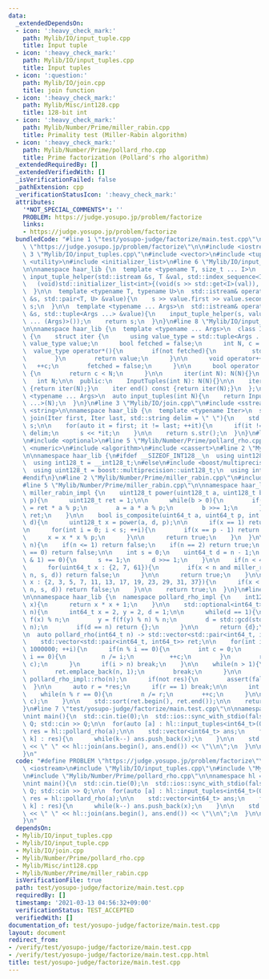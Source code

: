 ```yaml
---
data:
  _extendedDependsOn:
  - icon: ':heavy_check_mark:'
    path: Mylib/IO/input_tuple.cpp
    title: Input tuple
  - icon: ':heavy_check_mark:'
    path: Mylib/IO/input_tuples.cpp
    title: Input tuples
  - icon: ':question:'
    path: Mylib/IO/join.cpp
    title: join function
  - icon: ':heavy_check_mark:'
    path: Mylib/Misc/int128.cpp
    title: 128-bit int
  - icon: ':heavy_check_mark:'
    path: Mylib/Number/Prime/miller_rabin.cpp
    title: Primality test (Miller-Rabin algorithm)
  - icon: ':heavy_check_mark:'
    path: Mylib/Number/Prime/pollard_rho.cpp
    title: Prime factorization (Pollard's rho algorithm)
  _extendedRequiredBy: []
  _extendedVerifiedWith: []
  _isVerificationFailed: false
  _pathExtension: cpp
  _verificationStatusIcon: ':heavy_check_mark:'
  attributes:
    '*NOT_SPECIAL_COMMENTS*': ''
    PROBLEM: https://judge.yosupo.jp/problem/factorize
    links:
    - https://judge.yosupo.jp/problem/factorize
  bundledCode: "#line 1 \"test/yosupo-judge/factorize/main.test.cpp\"\n#define PROBLEM\
    \ \"https://judge.yosupo.jp/problem/factorize\"\n\n#include <iostream>\n#line\
    \ 3 \"Mylib/IO/input_tuples.cpp\"\n#include <vector>\n#include <tuple>\n#include\
    \ <utility>\n#include <initializer_list>\n#line 6 \"Mylib/IO/input_tuple.cpp\"\
    \n\nnamespace haar_lib {\n  template <typename T, size_t ... I>\n  static void\
    \ input_tuple_helper(std::istream &s, T &val, std::index_sequence<I ...>){\n \
    \   (void)std::initializer_list<int>{(void(s >> std::get<I>(val)), 0) ...};\n\
    \  }\n\n  template <typename T, typename U>\n  std::istream& operator>>(std::istream\
    \ &s, std::pair<T, U> &value){\n    s >> value.first >> value.second;\n    return\
    \ s;\n  }\n\n  template <typename ... Args>\n  std::istream& operator>>(std::istream\
    \ &s, std::tuple<Args ...> &value){\n    input_tuple_helper(s, value, std::make_index_sequence<sizeof\
    \ ... (Args)>());\n    return s;\n  }\n}\n#line 8 \"Mylib/IO/input_tuples.cpp\"\
    \n\nnamespace haar_lib {\n  template <typename ... Args>\n  class InputTuples\
    \ {\n    struct iter {\n      using value_type = std::tuple<Args ...>;\n     \
    \ value_type value;\n      bool fetched = false;\n      int N, c = 0;\n\n    \
    \  value_type operator*(){\n        if(not fetched){\n          std::cin >> value;\n\
    \        }\n        return value;\n      }\n\n      void operator++(){\n     \
    \   ++c;\n        fetched = false;\n      }\n\n      bool operator!=(iter &) const\
    \ {\n        return c < N;\n      }\n\n      iter(int N): N(N){}\n    };\n\n \
    \   int N;\n\n  public:\n    InputTuples(int N): N(N){}\n\n    iter begin() const\
    \ {return iter(N);}\n    iter end() const {return iter(N);}\n  };\n\n  template\
    \ <typename ... Args>\n  auto input_tuples(int N){\n    return InputTuples<Args\
    \ ...>(N);\n  }\n}\n#line 3 \"Mylib/IO/join.cpp\"\n#include <sstream>\n#include\
    \ <string>\n\nnamespace haar_lib {\n  template <typename Iter>\n  std::string\
    \ join(Iter first, Iter last, std::string delim = \" \"){\n    std::stringstream\
    \ s;\n\n    for(auto it = first; it != last; ++it){\n      if(it != first) s <<\
    \ delim;\n      s << *it;\n    }\n\n    return s.str();\n  }\n}\n#line 2 \"Mylib/Number/Prime/pollard_rho.cpp\"\
    \n#include <optional>\n#line 5 \"Mylib/Number/Prime/pollard_rho.cpp\"\n#include\
    \ <numeric>\n#include <algorithm>\n#include <cassert>\n#line 2 \"Mylib/Misc/int128.cpp\"\
    \n\nnamespace haar_lib {\n#ifdef __SIZEOF_INT128__\n  using uint128_t = __uint128_t;\n\
    \  using int128_t = __int128_t;\n#else\n#include <boost/multiprecision/cpp_int.hpp>\n\
    \  using uint128_t = boost::multiprecision::uint128_t;\n  using int128_t = boost::multiprecision::int128_t;\n\
    #endif\n}\n#line 2 \"Mylib/Number/Prime/miller_rabin.cpp\"\n#include <cstdint>\n\
    #line 5 \"Mylib/Number/Prime/miller_rabin.cpp\"\n\nnamespace haar_lib {\n  namespace\
    \ miller_rabin_impl {\n    uint128_t power(uint128_t a, uint128_t b, uint128_t\
    \ p){\n      uint128_t ret = 1;\n\n      while(b > 0){\n        if(b & 1) ret\
    \ = ret * a % p;\n        a = a * a % p;\n        b >>= 1;\n      }\n\n      return\
    \ ret;\n    }\n\n    bool is_composite(uint64_t a, uint64_t p, int s, uint64_t\
    \ d){\n      uint128_t x = power(a, d, p);\n\n      if(x == 1) return false;\n\
    \n      for(int i = 0; i < s; ++i){\n        if(x == p - 1) return false;\n  \
    \      x = x * x % p;\n      }\n\n      return true;\n    }\n  }\n\n  bool miller_rabin(uint64_t\
    \ n){\n    if(n <= 1) return false;\n    if(n == 2) return true;\n    if(n % 2\
    \ == 0) return false;\n\n    int s = 0;\n    uint64_t d = n - 1;\n    while((d\
    \ & 1) == 0){\n      s += 1;\n      d >>= 1;\n    }\n\n    if(n < 4759123141){\n\
    \      for(uint64_t x : {2, 7, 61}){\n        if(x < n and miller_rabin_impl::is_composite(x,\
    \ n, s, d)) return false;\n      }\n\n      return true;\n    }\n\n    for(uint64_t\
    \ x : {2, 3, 5, 7, 11, 13, 17, 19, 23, 29, 31, 37}){\n      if(x < n and miller_rabin_impl::is_composite(x,\
    \ n, s, d)) return false;\n    }\n\n    return true;\n  }\n}\n#line 10 \"Mylib/Number/Prime/pollard_rho.cpp\"\
    \n\nnamespace haar_lib {\n  namespace pollard_rho_impl {\n    int128_t f(int128_t\
    \ x){\n      return x * x + 1;\n    }\n\n    std::optional<int64_t> rho(int64_t\
    \ n){\n      int64_t x = 2, y = 2, d = 1;\n\n      while(d == 1){\n        x =\
    \ f(x) % n;\n        y = f(f(y) % n) % n;\n        d = std::gcd(std::abs(x - y),\
    \ n);\n        if(d == n) return {};\n      }\n\n      return {d};\n    }\n  }\n\
    \n  auto pollard_rho(int64_t n) -> std::vector<std::pair<int64_t, int64_t>> {\n\
    \    std::vector<std::pair<int64_t, int64_t>> ret;\n\n    for(int i = 2; i <=\
    \ 1000000; ++i){\n      if(n % i == 0){\n        int c = 0;\n        while(n %\
    \ i == 0){\n          n /= i;\n          ++c;\n        }\n        ret.emplace_back(i,\
    \ c);\n      }\n      if(i > n) break;\n    }\n\n    while(n > 1){\n      if(miller_rabin(n)){\n\
    \        ret.emplace_back(n, 1);\n        break;\n      }\n\n      auto res =\
    \ pollard_rho_impl::rho(n);\n      if(not res){\n        assert(false);\n    \
    \  }\n\n      auto r = *res;\n      if(r == 1) break;\n\n      int c = 0;\n  \
    \    while(n % r == 0){\n        n /= r;\n        ++c;\n      }\n\n      ret.emplace_back(r,\
    \ c);\n    }\n\n    std::sort(ret.begin(), ret.end());\n\n    return ret;\n  }\n\
    }\n#line 7 \"test/yosupo-judge/factorize/main.test.cpp\"\n\nnamespace hl = haar_lib;\n\
    \nint main(){\n  std::cin.tie(0);\n  std::ios::sync_with_stdio(false);\n\n  int\
    \ Q; std::cin >> Q;\n\n  for(auto [a] : hl::input_tuples<int64_t>(Q)){\n    auto\
    \ res = hl::pollard_rho(a);\n\n    std::vector<int64_t> ans;\n    for(auto [x,\
    \ k] : res){\n      while(k--) ans.push_back(x);\n    }\n\n    std::cout << ans.size()\
    \ << \" \" << hl::join(ans.begin(), ans.end()) << \"\\n\";\n  }\n\n  return 0;\n\
    }\n"
  code: "#define PROBLEM \"https://judge.yosupo.jp/problem/factorize\"\n\n#include\
    \ <iostream>\n#include \"Mylib/IO/input_tuples.cpp\"\n#include \"Mylib/IO/join.cpp\"\
    \n#include \"Mylib/Number/Prime/pollard_rho.cpp\"\n\nnamespace hl = haar_lib;\n\
    \nint main(){\n  std::cin.tie(0);\n  std::ios::sync_with_stdio(false);\n\n  int\
    \ Q; std::cin >> Q;\n\n  for(auto [a] : hl::input_tuples<int64_t>(Q)){\n    auto\
    \ res = hl::pollard_rho(a);\n\n    std::vector<int64_t> ans;\n    for(auto [x,\
    \ k] : res){\n      while(k--) ans.push_back(x);\n    }\n\n    std::cout << ans.size()\
    \ << \" \" << hl::join(ans.begin(), ans.end()) << \"\\n\";\n  }\n\n  return 0;\n\
    }\n"
  dependsOn:
  - Mylib/IO/input_tuples.cpp
  - Mylib/IO/input_tuple.cpp
  - Mylib/IO/join.cpp
  - Mylib/Number/Prime/pollard_rho.cpp
  - Mylib/Misc/int128.cpp
  - Mylib/Number/Prime/miller_rabin.cpp
  isVerificationFile: true
  path: test/yosupo-judge/factorize/main.test.cpp
  requiredBy: []
  timestamp: '2021-03-13 04:56:32+09:00'
  verificationStatus: TEST_ACCEPTED
  verifiedWith: []
documentation_of: test/yosupo-judge/factorize/main.test.cpp
layout: document
redirect_from:
- /verify/test/yosupo-judge/factorize/main.test.cpp
- /verify/test/yosupo-judge/factorize/main.test.cpp.html
title: test/yosupo-judge/factorize/main.test.cpp
---
```

